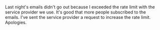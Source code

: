 Last night's emails didn't go out because I exceeded the rate limit with the service provider we use. It's good that more people subscribed to the emails. I've sent the service provider a request to increase the rate limit. Apologies. 

